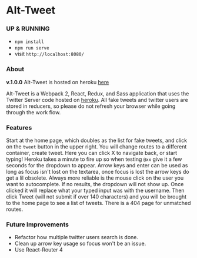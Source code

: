 # Alt-Tweet

### UP & RUNNING
* `npm install`
* `npm run serve`
* visit `http://localhost:8080/`

### About
**v.1.0.0**
Alt-Tweet is hosted on heroku [here](https://alt-tweet.herokuapp.com/#/)

Alt-Tweet is a Webpack 2, React, Redux, and Sass application that uses the Twitter Server code hosted on [heroku](https://alt-tweet-be.herokuapp.com/). All fake tweets and twitter users are stored in reducers, so please do not refresh your browser while going through the work flow.  

### Features
Start at the home page, which doubles as the list for fake tweets, and click on the `tweet` button in the upper right. You will change routes to a different container, create tweet. Here you can click X to navigate back, or start typing! Heroku takes a minute to fire up so when testing `@xx` give it a few seconds for the dropdown to appear. Arrow keys and enter can be used as long as focus isn't lost on the textarea, once focus is lost the arrow keys do get a lil obsolete. Always more reliable is the mouse click on the user you want to autocomplete. If no results, the dropdown will not show up. Once clicked it will replace what your typed input was with the username. Then click Tweet (will not submit if over 140 characters) and you will be brought to the home page to see a list of tweets. There is a 404 page for unmatched routes.

### Future Improvements
* Refactor how multiple twitter users search is done.
* Clean up arrow key usage so focus won't be an issue.
* Use React-Router 4
